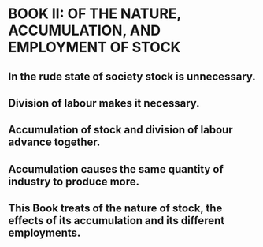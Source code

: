 # BOOK II: OF THE NATURE, ACCUMULATION, AND EMPLOYMENT OF STOCK

## In the rude state of society stock is unnecessary.
## Division of labour makes it necessary.
## Accumulation of stock and division of labour advance together.
## Accumulation causes the same quantity of industry to produce more.
## This Book treats of the nature of stock, the effects of its accumulation and its different employments.